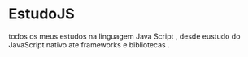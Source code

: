 # EstudoJS
 
todos os meus estudos na linguagem Java Script , desde eustudo do JavaScript nativo  ate frameworks e bibliotecas .
